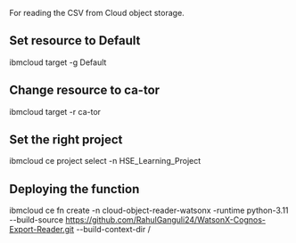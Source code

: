 For reading the CSV from Cloud object storage.

## Set resource to Default
ibmcloud target -g Default

## Change resource to ca-tor
ibmcloud target -r ca-tor

## Set the right project
ibmcloud ce project select -n HSE_Learning_Project

## Deploying the function
ibmcloud ce fn create -n cloud-object-reader-watsonx -runtime python-3.11 --build-source https://github.com/RahulGanguli24/WatsonX-Cognos-Export-Reader.git --build-context-dir /


